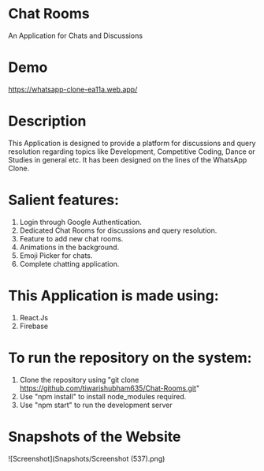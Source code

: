 # Chat Rooms 
An Application for Chats and Discussions

# Demo
https://whatsapp-clone-ea11a.web.app/

# Description
This Application is designed to provide a platform for discussions and query resolution regarding topics like Development, Competitive Coding, Dance or Studies in general etc. It has been designed on the lines of the WhatsApp Clone.

# Salient features:
  1. Login through Google Authentication.
  2. Dedicated Chat Rooms for discussions and query resolution.
  3. Feature to add new chat rooms.
  4. Animations in the background.
  5. Emoji Picker for chats.
  6. Complete chatting application.

# This Application is made using:
  1. React.Js
  2. Firebase

# To run the repository on the system:
  1. Clone the repository using "git clone https://github.com/tiwarishubham635/Chat-Rooms.git"
  2. Use "npm install" to install node_modules required.
  3. Use "npm start" to run the development server  

# Snapshots of the Website
   ![Screenshot](Snapshots/Screenshot (537).png)
